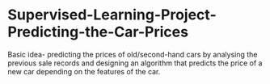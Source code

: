 # Supervised-Learning-Project-Predicting-the-Car-Prices
Basic idea- predicting the prices of old/second-hand cars by analysing the previous sale records and designing an algorithm that predicts the price of a new car depending on the features of the car.
